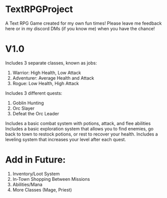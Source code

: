 # TextRPGProject
A Text RPG Game created for my own fun times! Please leave me feedback here or in my discord DMs (if you know me) when you have the chance!

# V1.0
Includes 3 separate classes, known as jobs:
1. Warrior: High Health, Low Attack
2. Adventurer: Average Health and Attack
3. Rogue: Low Health, High Attack

Includes 3 different quests:
1. Goblin Hunting
2. Orc Slayer
3. Defeat the Orc Leader

Includes a basic combat system with potions, attack, and flee abilities
Includes a basic exploration system that allows you to find enemies, go back to town to restock potions, or rest to recover your health.
Includes a leveling system that increases your level after each quest.

# Add in Future:
1. Inventory/Loot System
2. In-Town Shopping Between Missions
3. Abilities/Mana
4. More Classes (Mage, Priest)
